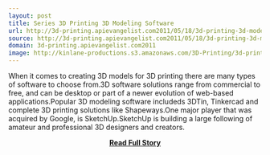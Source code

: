 ```yaml
---
layout: post
title: Series 3D Printing 3D Modeling Software
url: http://3d-printing.apievangelist.com2011/05/18/3d-printing-3d-modeling-software/
source: http://3d-printing.apievangelist.com2011/05/18/3d-printing-3d-modeling-software/
domain: 3d-printing.apievangelist.com2011
image: http://kinlane-productions.s3.amazonaws.com/3D-Printing/3d-printing-software.JPG
---
```


<p>When it comes to creating 3D models for 3D printing there are many types of software to choose from.3D software solutions range from commercial to free, and can be desktop or part of a newer evolution of web-based applications.Popular 3D modeling software includeds 3DTin, Tinkercad and complete 3D printing solutions like Shapeways.One major player that was acquired by Google, is SketchUp.SketchUp is building a large following of amateur and professional 3D designers and creators.</p>
<center><p><a href="http://3d-printing.apievangelist.com2011/05/18/3d-printing-3d-modeling-software/" style='padding:25px; font-sze:18px; font-weight: bold;'>Read Full Story</a></p></center>
